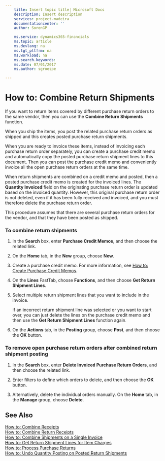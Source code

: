 ```yaml
---
    title: Insert topic title| Microsoft Docs
    description: Insert description
    services: project-madeira
    documentationcenter: ''
    author: SorenGP

    ms.service: dynamics365-financials
    ms.topic: article
    ms.devlang: na
    ms.tgt_pltfrm: na
    ms.workload: na
    ms.search.keywords:
    ms.date: 07/01/2017
    ms.author: sgroespe

---
```

# How to: Combine Return Shipments
If you want to return items covered by different purchase return orders to the same vendor, then you can use the **Combine Return Shipments** function.  
  
 When you ship the items, you post the related purchase return orders as shipped and this creates posted purchase return shipments.  
  
 When you are ready to invoice these items, instead of invoicing each purchase return order separately, you can create a purchase credit memo and automatically copy the posted purchase return shipment lines to this document. Then you can post the purchase credit memo and conveniently invoice all the open purchase return orders at the same time.  
  
 When return shipments are combined on a credit memo and posted, then a posted purchase credit memo is created for the invoiced lines. The **Quantity Invoiced** field on the originating purchase return order is updated based on the invoiced quantity. However, this original purchase return order is not deleted, even if it has been fully received and invoiced, and you must therefore delete the purchase return order.  
  
 This procedure assumes that there are several purchase return orders for the vendor, and that they have been posted as shipped.  
  
### To combine return shipments  
  
1.  In the **Search** box, enter **Purchase Credit Memos**, and then choose the related link.  
  
2.  On the **Home** tab, in the **New** group, choose **New**.  
  
3.  Create a purchase credit memo. For more information, see [How to: Create Purchase Credit Memos](../how-to-create-purchase-credit-memos.md).  
  
4.  On the **Lines** FastTab, choose **Functions**, and then choose **Get Return Shipment Lines**.  
  
5.  Select multiple return shipment lines that you want to include in the invoice.  
  
     If an incorrect return shipment line was selected or you want to start over, you can just delete the lines on the purchase credit memo and then use the **Get Return Shipment Lines** function again.  
  
6.  On the **Actions** tab, in the **Posting** group, choose **Post**, and then choose the **OK** button.  
  
### To remove open purchase return orders after combined return shipment posting  
  
1.  In the **Search** box, enter **Delete Invoiced Purchase Return Orders**, and then choose the related link.  
  
2.  Enter filters to define which orders to delete, and then choose the **OK** button.  
  
3.  Alternatively, delete the individual orders manually. On the **Home** tab, in the **Manage** group, choose **Delete**.  
  
## See Also  
 [How to: Combine Receipts](../how-to-combine-receipts.md)   
 [How to: Combine Return Receipts](../how-to-combine-return-receipts.md)   
 [How to: Combine Shipments on a Single Invoice](../how-to-combine-shipments-on-a-single-invoice.md)   
 [How to: Get Return Shipment Lines for Item Charges](../how-to-get-return-shipment-lines-for-item-charges.md)   
 [How to: Process Purchase Returns](../how-to-process-purchase-returns.md)   
 [How to: Undo Quantity Posting on Posted Return Shipments](../how-to-undo-quantity-posting-on-posted-return-shipments.md)